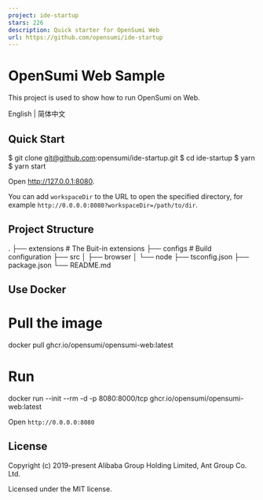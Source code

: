 ```yaml
---
project: ide-startup
stars: 226
description: Quick starter for OpenSumi Web
url: https://github.com/opensumi/ide-startup
---
```


OpenSumi Web Sample
===================

This project is used to show how to run OpenSumi on Web.

English | 简体中文

Quick Start
-----------

$ git clone git@github.com:opensumi/ide-startup.git
$ cd ide-startup
$ yarn
$ yarn start

Open http://127.0.0.1:8080.

You can add `workspaceDir` to the URL to open the specified directory, for example `http://0.0.0.0:8080?workspaceDir=/path/to/dir`.

Project Structure
-----------------

.
├── extensions                  # The Buit-in extensions
├── configs                     # Build configuration
├── src
│   ├── browser
│   └── node
├── tsconfig.json
├── package.json
└── README.md

Use Docker
----------

# Pull the image
docker pull ghcr.io/opensumi/opensumi-web:latest

# Run
docker run --init --rm -d  -p 8080:8000/tcp ghcr.io/opensumi/opensumi-web:latest

Open `http://0.0.0.0:8080`

License
-------

Copyright (c) 2019-present Alibaba Group Holding Limited, Ant Group Co. Ltd.

Licensed under the MIT license.
